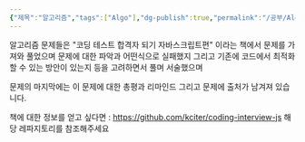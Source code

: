 ```yaml
---
{"제목":"알고리즘","tags":["Algo"],"dg-publish":true,"permalink":"/공부/Algo/알고리즘/","dgPassFrontmatter":true}
---
```


알고리즘 문제들은 "코딩 테스트 합격자 되기 자바스크립트편" 이라는 책에서 문제를 가져와 풀었으며 문제에 대한 파악과 어떤식으로 실패했지 그리고 기존에 코드에서 최적화 할 수 있는 방안이 있는지 등을 고려하면서 풀며 서술했으며

문제의 마지막에는 이 문제에 대한 총평과 리마인드 그리고 문제에 출처가 남겨져 있습니다.

책에 대한 정보를 얻고 싶다면 : https://github.com/kciter/coding-interview-js 해당 레파지토리를 참조해주세요

